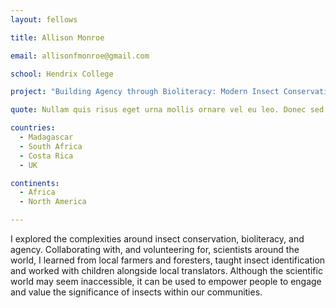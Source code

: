 ```yaml
---
layout: fellows

title: Allison Monroe

email: allisonfmonroe@gmail.com

school: Hendrix College

project: "Building Agency through Bioliteracy: Modern Insect Conservation"

quote: Nullam quis risus eget urna mollis ornare vel eu leo. Donec sed odio dui.

countries:
  - Madagascar
  - South Africa
  - Costa Rica
  - UK

continents:
  - Africa
  - North America

---
```


I explored the complexities around insect conservation, bioliteracy, and agency. Collaborating with, and volunteering for, scientists around the world, I learned from local farmers and foresters, taught insect identification and worked with children alongside local translators. Although the scientific world may seem inaccessible, it can be used to empower people to engage and value the significance of insects within our communities.
